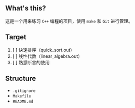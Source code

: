 ## What's this?

这是一个用来练习 `C++` 编程的项目，使用 `make` 和 `Git` 进行管理。  

## Target
1. [ ] 快速排序（quick_sort.out）
2. [ ] 线性代数（linear_algebra.out）
3. [ ] 熟悉断言的使用

## Structure
- `.gitignore`
- `Makefile`
- `README.md`
